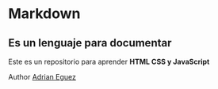 # Markdown
## Es un lenguaje para documentar

Este es un repositorio para aprender **HTML CSS y JavaScript**

Author [Adrian Eguez](https://github.com/adrianeguez)